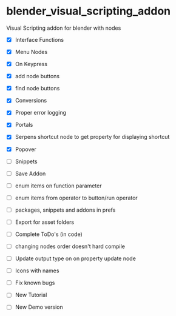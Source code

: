 # blender_visual_scripting_addon
Visual Scripting addon for blender with nodes

- [X] Interface Functions
- [X] Menu Nodes
- [X] On Keypress
- [X] add node buttons
- [X] find node buttons
- [X] Conversions
- [X] Proper error logging
- [X] Portals
- [X] Serpens shortcut node to get property for displaying shortcut
- [X] Popover

- [ ] Snippets
- [ ] Save Addon

- [ ] enum items on function parameter
- [ ] enum items from operator to button/run operator
- [ ] packages, snippets and addons in prefs
- [ ] Export for asset folders
- [ ] Complete ToDo's (in code)
- [ ] changing nodes order doesn't hard compile
- [ ] Update output type on on property update node
- [ ] Icons with names
- [ ] Fix known bugs
- [ ] New Tutorial

- [ ] New Demo version